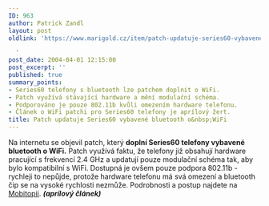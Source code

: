 ```yaml
---
ID: 963
author: Patrick Zandl
layout: post
oldlink: 'https://www.marigold.cz/item/patch-updatuje-series60-vybavene-bluetooth-o-wifi

  '
post_date: 2004-04-01 12:15:00
post_excerpt: ''
published: true
summary_points:
- Series60 telefony s bluetooth lze patchem doplnit o WiFi.
- Patch využívá stávající hardware a mění modulační schéma.
- Podporováno je pouze 802.11b kvůli omezením hardware telefonu.
- Článek o WiFi patchi pro Series60 telefony je aprílový žert.
title: Patch updatuje Series60 vybavené bluetooth o&nbsp;WiFi
---
```


Na internetu se objevil patch, který <STRONG>doplní Series60 telefony vybavené bluetooth o WiFi.</STRONG> Patch využívá faktu, že telefony již obsahují hardware pracující s frekvencí 2.4 GHz a updatují pouze modulační schéma tak, aby bylo kompatibilní s WiFi. Dostupná je ovšem pouze podpora 802.11b - rychleji to nepůjde, protože hardware telefonu má svá omezení a bluetooth čip se na vysoké rychlosti nezmůže. Podrobnosti a postup najdete na <A href="http://www.mobitopia.com/20040401.html#105110" target=_blank>Mobitopii</A>. <STRONG><EM>(aprílový článek)</EM></STRONG>